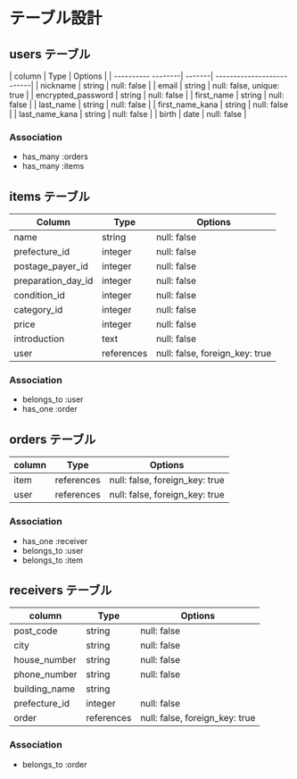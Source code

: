# テーブル設計

## users テーブル

| column             | Type   | Options                   |
| ---------- --------| -------| --------------------------|
| nickname           | string | null: false               |
| email              | string | null: false, unique: true |
| encrypted_password | string | null: false               |
| first_name         | string | null: false               |
| last_name          | string | null: false               |
| first_name_kana    | string | null: false               |
| last_name_kana     | string | null: false               |
| birth              | date   | null: false               |


### Association
 - has_many :orders
 - has_many :items


## items テーブル

| Column             | Type       | Options                        |
| ------------------ | ---------- | ------------------------------ |
| name               | string     | null: false                    |
| prefecture_id      | integer    | null: false                    |
| postage_payer_id   | integer    | null: false                    |
| preparation_day_id | integer    | null: false                    |
| condition_id       | integer    | null: false                    |
| category_id        | integer    | null: false                    |
| price              | integer    | null: false                    |
| introduction       | text       | null: false                    |
| user               | references | null: false, foreign_key: true |

### Association
 - belongs_to :user
 - has_one :order


## orders テーブル

| column                 | Type       | Options                        |
| ---------------------- | ---------- | ------------------------------ |
| item                   | references | null: false, foreign_key: true |
| user                   | references | null: false, foreign_key: true |


### Association
 - has_one :receiver
 - belongs_to :user
 - belongs_to :item



 ## receivers テーブル

| column          | Type       | Options                        |
| --------------  | ---------- | ------------------------------ |
| post_code       | string     | null: false                    |
| city            | string     | null: false                    |
| house_number    | string     | null: false                    |
| phone_number    | string     | null: false                    |
| building_name   | string     |                                |
| prefecture_id   | integer    | null: false                    |
| order           | references | null: false, foreign_key: true |

### Association
 - belongs_to :order


